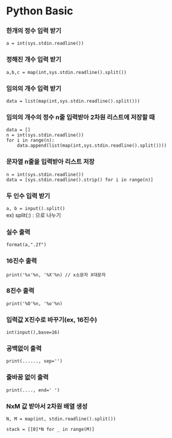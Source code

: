 # Python Basic

### 한개의 정수 입력 받기
`a = int(sys.stdin.readline())`

### 정해진 개수 입력 받기
`a,b,c = map(int,sys.stdin.readline().split())`

### 임의의 개수 입력 받기
`data = list(map(int,sys.stdin.readline().split()))`

### 임의의 개수의 정수 n줄 입력받아 2차원 리스트에 저장할 때
```
data = []   
n = int(sys.stdin.readline())
for i in range(n):
    data.append(list(map(int,sys.stdin.readline().split())))
```

### 문자열 n줄을 입력받아 리스트 저장
```
n = int(sys.stdin.readline())
data = [sys.stdin.readline().strip() for i in range(n)]
```

### 두 인수 입력 받기
`a, b = input().split()`   
ex) split(:) : 으로 나누기

### 실수 출력
`format(a,".2f")`

### 16진수 출력
`print('%x'%n, '%X'%n) // x소문자 X대문자`

### 8진수 출력
`print('%O'%n, '%o'%n)`

### 입력값 X진수로 바꾸기(ex, 16진수)
`int(input(),base=16)`

### 공백없이 출력
`print(......, sep='')`

### 줄바꿈 없이 출력
`print(...., end=' ')`

### NxM 값 받아서 2차원 배열 생성
```
N, M = map(int, stdin.readline().split())

stack = [[0]*N for _ in range(M)]
```

